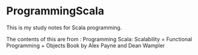 # ProgrammingScala

This is my study notes for Scala programming.

The contents of this are from :
Programming Scala: Scalability = Functional Programming + Objects
Book by Alex Payne and Dean Wampler
